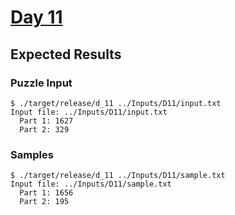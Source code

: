 # [Day 11](https://adventofcode.com/2021/day/11)

## Expected Results

### Puzzle Input

```console
$ ./target/release/d_11 ../Inputs/D11/input.txt
Input file: ../Inputs/D11/input.txt
  Part 1: 1627
  Part 2: 329
```

### Samples

```console
$ ./target/release/d_11 ../Inputs/D11/sample.txt
Input file: ../Inputs/D11/sample.txt
  Part 1: 1656
  Part 2: 195
```
